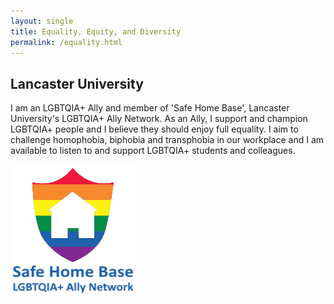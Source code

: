 ```yaml
---
layout: single
title: Equality, Equity, and Diversity
permalink: /equality.html
---
```


## Lancaster University

I am an LGBTQIA+ Ally and member of 'Safe Home Base', Lancaster University's LGBTQIA+ Ally Network. As an Ally, I support and champion LGBTQIA+ people and I believe they should enjoy full equality. I aim to challenge homophobia, biphobia and transphobia in our workplace and I am available to listen to and support LGBTQIA+ students and colleagues.

![Logo for Lancaster University Safe Home Base: LGBTQIA+ Ally Network](/assets/images/lu/safehomeally02.webp)
